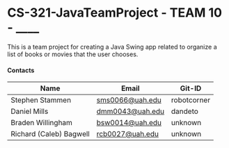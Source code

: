 # CS-321-JavaTeamProject - TEAM 10 - ____

This is a team project for creating a Java Swing app related to organize a list of books or movies that the user chooses.


#### Contacts

| Name | Email | Git-ID |
| --- | --- | --- |
| Stephen Stammen | sms0066@uah.edu | robotcorner |
| Daniel Mills | dmm0043@uah.edu | dandeto |
| Braden Willingham | bsw0014@uah.edu | unknown |
| Richard (Caleb) Bagwell | rcb0027@uah.edu | unknown |
